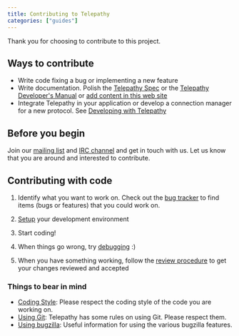 ```yaml
---
title: Contributing to Telepathy
categories: ["guides"]
---
```


Thank you for choosing to contribute to this project.

## Ways to contribute

* Write code fixing a bug or implementing a new feature
* Write documentation. Polish the [Telepathy Spec](/components/telepathy-spec) or the [Telepathy Developer's Manual](/components/telepathy-book) or [add content in this web site](/resources/editing_the_website)
* Integrate Telepathy in your application or develop a connection manager for a new protocol. See [Developing with Telepathy](/resources/developing)

## Before you begin

Join our [mailing list](/community/mailing_list) and [IRC channel](/community/chat) and get in touch with us. Let us know that you are around and interested to contribute.

## Contributing with code

1. Identify what you want to work on. Check out the [bug tracker](/community/bug_tracker) to find items (bugs or features) that you could work on.

1. [Setup](/resources/setup) your development environment

1. Start coding!

1. When things go wrong, try [debugging](/resources/debugging) :)

1. When you have something working, follow the [review procedure](/resources/review_procedure) to get your changes reviewed and accepted

### Things to bear in mind

* [Coding Style](/resources/coding_style): Please respect the coding style of the code you are working on.
* [Using Git](/resources/using_git): Telepathy has some rules on using Git. Please respect them.
* [Using bugzilla](/resources/using_bugzilla): Useful information for using the various bugzilla features.
